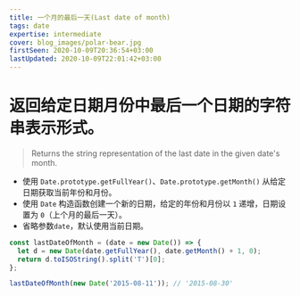 ```yaml
---
title: 一个月的最后一天(Last date of month)
tags: date
expertise: intermediate
cover: blog_images/polar-bear.jpg
firstSeen: 2020-10-09T20:36:54+03:00
lastUpdated: 2020-10-09T22:01:42+03:00
---
```


# 返回给定日期月份中最后一个日期的字符串表示形式。
> Returns the string representation of the last date in the given date's month.

- 使用 `Date.prototype.getFullYear()`、`Date.prototype.getMonth()` 从给定日期获取当前年份和月份。
- 使用 `Date` 构造函数创建一个新的日期，给定的年份和月份以 `1` 递增，日期设置为 `0`（上个月的最后一天）。
- 省略参数`date`，默认使用当前日期。

```js
const lastDateOfMonth = (date = new Date()) => {
  let d = new Date(date.getFullYear(), date.getMonth() + 1, 0);
  return d.toISOString().split('T')[0];
};
```

```js
lastDateOfMonth(new Date('2015-08-11')); // '2015-08-30'
```
